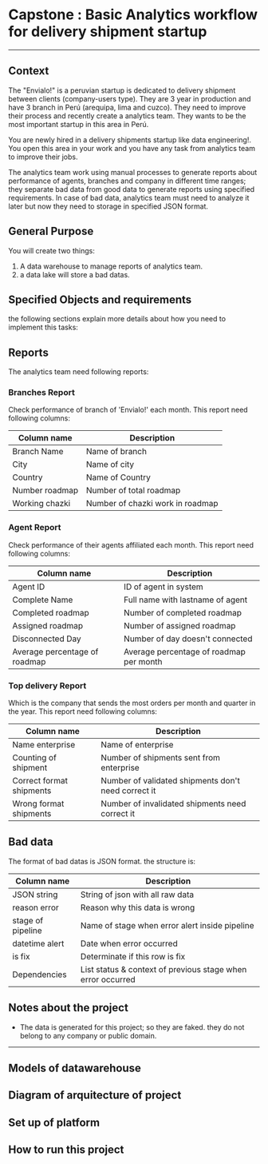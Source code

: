 # Capstone : Basic Analytics workflow for delivery shipment startup
----------
## Context

The "Envialo!" is a peruvian startup is dedicated to delivery shipment between clients (company-users type). They are 3 year in production and have 3 branch in Perú (arequipa, lima and cuzco). They need to improve their process and recently create a analytics team. They wants to be the most important startup in this area in Perú.

You are newly hired in a delivery shipments startup like data engineering!. You open this area in your work and you have any task from analytics team to improve their jobs.

The analytics team work using manual processes to generate reports about performance of agents, branches and company in different time ranges; they separate bad data from good data to generate reports using specified requirements. In case of bad data, analytics team must need to analyze it later but now they need to storage in specified JSON format.

## General Purpose
You will create two things:
 1. A data warehouse to manage reports of analytics team.
 2. a data lake will store a bad datas.

## Specified Objects and requirements
the following sections explain more details about how you need to implement this tasks:

## Reports
The analytics team need following reports:


### Branches Report
Check performance of branch of 'Envialo!' each month. This report need following columns:

| Column name  | Description |
|--------------|---------------|
| Branch Name         | Name of branch |
| City                | Name of city |
| Country             | Name of Country |
| Number roadmap      | Number of total roadmap |
| Working chazki      | Number of chazki work in roadmap |


### Agent Report
Check performance of their agents affiliated each month. This report need following columns:

| Column name  | Description |
|--------------|---------------|
| Agent ID                      | ID of agent in system |
| Complete Name                 | Full name with lastname of agent |
| Completed roadmap             | Number of completed roadmap |
| Assigned roadmap              | Number of assigned roadmap |
| Disconnected Day              | Number of day doesn't connected |
| Average percentage of roadmap | Average percentage of roadmap per month |

### Top delivery Report
Which is the company that sends the most orders per month and quarter in the year. This report need following columns: 

| Column name  | Description |
|--------------|---------------|
| Name enterprise          | Name of enterprise |
| Counting of shipment     | Number of shipments sent from enterprise |
| Correct format shipments | Number of validated shipments don't need correct it |
| Wrong format shipments   | Number of invalidated shipments need correct it |

## Bad data
The format of bad datas is JSON format. the structure is:

| Column name  | Description |
|--------------|---------------|
| JSON string       | String of json with all raw data |
| reason error      | Reason why this data is wrong |
| stage of pipeline | Name of stage when error alert inside pipeline | 
| datetime alert    | Date when error occurred  |
| is fix            | Determinate if this row is fix |
| Dependencies      | List status & context of previous stage when error occurred | 

## Notes about the project

* The data is generated for this project; so they are faked. they do not belong to any company or public domain.

-----------
## Models of datawarehouse


## Diagram of arquitecture of project


## Set up of platform


## How to run this project
